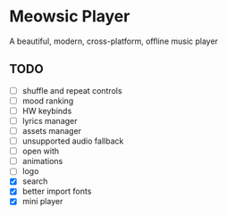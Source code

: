 # Meowsic Player

A beautiful, modern, cross-platform, offline music player

## TODO

- [ ] shuffle and repeat controls
- [ ] mood ranking
- [ ] HW keybinds
- [ ] lyrics manager
- [ ] assets manager
- [ ] unsupported audio fallback
- [ ] open with
- [ ] animations
- [ ] logo
- [x] search
- [x] better import fonts
- [x] mini player